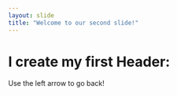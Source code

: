 ```yaml
---
layout: slide
title: "Welcome to our second slide!"
---
```

#   I create my first Header: 

Use the left arrow to go back!
